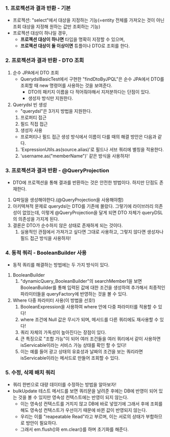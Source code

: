 ### 1. 프로젝션과 결과 반환 - 기본
- 프로젝션: "select"에서 대상을 지정하는 기능(=entity 전체를 가져오는 것이 아닌 조회 대상을 지정해 원하는 값만 조회하는 기능)
- 프로젝션 대상이 하나일 경우,
  - **프로젝션 대상이 하나면** 타입을 명확히 지정할 수 있으며,
  - **프로젝션 대상이 둘 이상이면** 튜플이나 DTO로 조회를 한다.

### 2. 프로젝션과 결과 반환 - DTO 조회
1. 순수 JPA에서 DTO 조회
   - QuerydslBasicTest에서 구현한 "findDtoByJPQL"은 순수 JPA에서 DTO를 조회할 때 new 명령어를 사용하는 것을 보여준다.
     - DTO의 패키지 이름을 다 적어줘야해서 지저분하다는 단점이 있다.
     - 생성자 방식만 지원한다.
2. Querydsl 빈 생성
   - "querydsl"은 3가지 방법을 지원한다.
   1. 프로퍼티 접근
   2. 필드 직접 접근
   3. 생성자 사용
   - 프로퍼티나 필드 접근 생성 방식에서 이름이 다를 때의 해결 방안은 다음과 같다.
   1. 'ExpressionUtils.as(source.alias)'로 필드나 서브 쿼리에 별칭을 적용한다.
   2. 'username.as("memberName")' 같은 방식을 사용하자!

### 3. 프로젝션과 결과 반환 - @QueryProjection
- DTO에 프로젝션을 통해 결과를 반환하는 것은 안전한 방법이다. 하지만 단점도 존재한다.
1. Q파일을 생성해야한다.(@QueryProjection을 사용해야함)
2. 아키텍쳐적 문제로 querydsl는 DTO를 기존에 몰랐다. 그렇기에 라이브러리 의존성이 없었는데,
이렇게 @QueryProjection을 달게 되면 DTO 자체가 queryDSL의 의존성을 가지게 된다.
3. 결론은 DTO가 순수하지 않은 상태로 존재하게 되는 것이다.
   1. 실용적인 관점에서 가져가고 싶다면 그대로 사용하고, 그렇지 않다면 생성자나 필드 접근 방식을 사용하자!

### 4. 동적 쿼리 - BooleanBuilder 사용
- 동적 쿼리를 해결하는 방법에는 두 가지 방식이 있다.
1. BooleanBuilder
   1. "dynamicQuery_BooleanBuilder"의 searchMember1을 보면 BooleanBuilder를 통해 입력된 값에 대한 조건을 생성하여 추가해서
   최종적인 파라미터들을 queryFactory에 반영하는 것을 볼 수 있다.
2. Where 다중 파라미터 사용(이 방법을 선호!)
   1. BooleanExpression을 사용하여 where 안에 다중 파라미터를 적용할 수 있다!
   2. where 조건에 Null 값은 무시가 되며, 메서드를 다른 쿼리에도 재사용할 수 있다!
   3. 쿼리 자체의 가독성이 높아진다는 장점이 있다.
   4. 큰 특징으로 "조합 가능"이 되어 여러 조건들을 여러 쿼리에서 같이 사용하면 isServicable이라는 서비스 가능 상태를 확인 할 수 있다!
   2. 이는 예를 들어 광고 상태의 유효성과 날짜의 조건을 보는 쿼리라면 isServicable이라는 메서드로 만들어 조회할 수 있다.

### 5. 수정, 삭제 배치 쿼리
- 쿼리 한번으로 대량 데이터를 수정하는 방법을 알아보자!
- bulkUpdate 테스트 메서드를 보면 쿼리문을 날려준 후에는 DB에 반영이 되어 있는 것을 볼 수 있지만
영속성 컨텍스트에는 반영이 되지 않는다.
  - 이는 영속성 컨텍스트를 거치지 않고 DB에 바로 넣었기에 그래서 후에 조회를 해도 영속성 컨텍스트가 우선이기 때문에 바뀐 값이 반영되지 않는다.
  - 우리는 이를 "reapeatable Read"라고 부르며, 이는 서로의 상태가 부합하므로 방안이 필요하다.
  - 그래서 em.flush()와 em.clear()를 하며 초기화를 해준다.